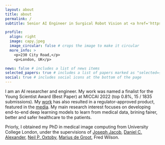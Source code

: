 ```yaml
---
layout: about
title: about
permalink: /
subtitle: Senior AI Engineer in Surgical Robot Vision at <a href='https://www.medtronic.com/uk-en/index.html'>Medtronic</a>

profile:
  align: right
  image: capy.jpeg
  image_circular: false # crops the image to make it circular
  more_info: >
    <p>230 City Road,</p>
    <p>London, UK</p>

news: false # includes a list of news items
selected_papers: true # includes a list of papers marked as "selected={true}"
social: true # includes social icons at the bottom of the page
---
```


I am an AI researcher and engineer. My work was named a finalist for the Young Scientist Award (Best Paper) at MICCAI 2022 (top 0.8%, 15 / 1835 submissions). My <a href='https://link.springer.com/chapter/10.1007/978-3-031-16443-9_56'>work</a> has also resulted in a regulator-approved product, featured in the <a href='https://www.olympus-global.com/news/2024/nr02759.html'>media</a>. My main research interest focuses on developing end-to-end deep learning models to learn from medical data, brining fairer, better and safer healthcare to the patients. 

Priorly, I obtained my PhD in medical image computing from University College London, under the supervisions of <a href='https://scholar.google.com/citations?user=XCcV5ocAAAAJ&hl=en'>Joseph Jacob</a>, <a href='https://scholar.google.com/citations?user=mH-ZOQEAAAAJ&hl=en'>Daniel C. Alexander</a>, <a href='https://scholar.google.com/citations?user=uWfRPHEAAAAJ&hl=en'>Neil P. Oxtoby</a>, <a href='https://scholar.google.com/citations?user=sZ4UbusAAAAJ&hl=en'>Marius de Groot</a>, Fred Wilson. 


